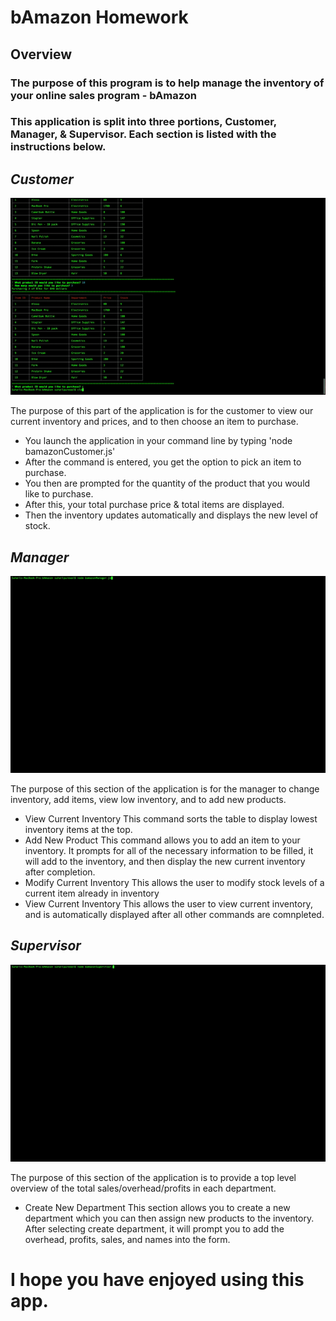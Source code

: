 # bAmazon Homework

## Overview

### The purpose of this program is to help manage the inventory of your online sales program - bAmazon

### This application is split into three portions, Customer, Manager, & Supervisor. Each section is listed with the instructions below.


## _Customer_
![alt text][gif1]

[gif1]: https://github.com/suhailpurewal/bAmazon/blob/master/Preview%20Images/bAmazonCustomer.gif?raw=true "Customer Preview"

The purpose of this part of the application is for the customer to view our current inventory and prices, and to then choose an item to purchase.
* You launch the application in your command line by typing 'node bamazonCustomer.js'
* After the command is entered, you get the option to pick an item to purchase.
* You then are prompted for the quantity of the product that you would like to purchase.
* After this, your total purchase price & total items are displayed.
* Then the inventory updates automatically and displays the new level of stock.

## _Manager_
![alt text][gif2]

[gif2]: https://github.com/suhailpurewal/bAmazon/blob/master/Preview%20Images/bAmazonManager.gif?raw=true "Manager Preview"
The purpose of this section of the application is for the manager to change inventory, add items, view low inventory, and to add new products.
* View Current Inventory
	This command sorts the table to display lowest inventory items at the top.
* Add New Product
	This command allows you to add an item to your inventory. It prompts for all of the necessary information to be filled, it will add to the inventory, and then display the new current inventory after completion.
* Modify Current Inventory
	This allows the user to modify stock levels of a current item already in inventory
* View Current Inventory
	This allows the user to view current inventory, and is automatically displayed after all other commands are comnpleted.

## _Supervisor_
![alt text][gif3]

[gif3]: https://github.com/suhailpurewal/bAmazon/blob/master/Preview%20Images/bAmazonSupervisor.gif?raw=true "Supervisor Preview"
The purpose of this section of the application is to provide a top level overview of the total sales/overhead/profits in each department.
* Create New Department
	This section allows you to create a new department which you can then assign new products to the inventory.
	After selecting create department, it will prompt you to add the overhead, profits, sales, and names into the form.

# I hope you have enjoyed using this app.
